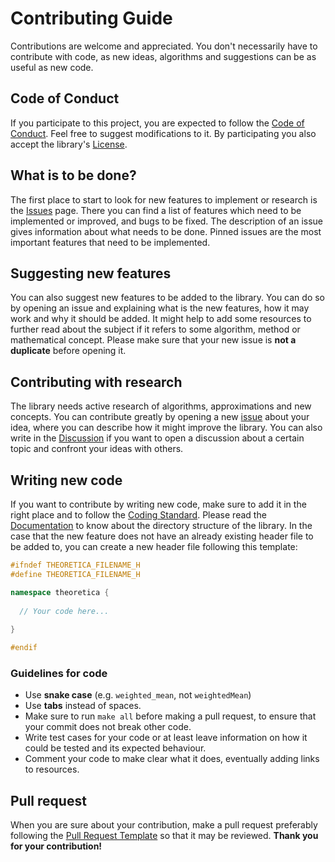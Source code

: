 # Contributing Guide
Contributions are welcome and appreciated. You don't necessarily have to contribute with code, as new ideas, algorithms and suggestions can be as useful as new code.

## Code of Conduct
If you participate to this project, you are expected to follow the [Code of Conduct](https://github.com/chaotic-society/theoretica/blob/master/CODE_OF_CONDUCT.md).
Feel free to suggest modifications to it. By participating you also accept the library's [License](https://github.com/chaotic-society/theoretica/blob/master/LICENSE).

## What is to be done?
The first place to start to look for new features to implement or research is the [Issues](https://github.com/chaotic-society/theoretica/issues) page.
There you can find a list of features which need to be implemented or improved, and bugs to be fixed.
The description of an issue gives information about what needs to be done.
Pinned issues are the most important features that need to be implemented.

## Suggesting new features
You can also suggest new features to be added to the library.
You can do so by opening an issue and explaining what is the new features, how it may work and why it should be added.
It might help to add some resources to further read about the subject if it refers to some algorithm, method or mathematical concept.
Please make sure that your new issue is **not a duplicate** before opening it.

## Contributing with research
The library needs active research of algorithms, approximations and new concepts.
You can contribute greatly by opening a new [issue](https://github.com/chaotic-society/theoretica/issues) about your idea, where you can describe how it might improve
the library. You can also write in the [Discussion](https://github.com/chaotic-society/theoretica/discussions) if you want to open a discussion about a certain topic and confront your ideas with others.

## Writing new code
If you want to contribute by writing new code, make sure to add it in the right place and to follow the [Coding Standard](https://github.com/chaotic-society/theoretica/blob/master/docs/txt/CODING_STANDARD.md).
Please read the [Documentation](https://chaotic-society.github.io/theoretica) to know about the directory structure of the library.
In the case that the new feature does not have an already existing header file to be added to, you can create a new header file following this template:
```cpp
#ifndef THEORETICA_FILENAME_H
#define THEORETICA_FILENAME_H

namespace theoretica {
  
  // Your code here...
  
}

#endif
```

### Guidelines for code
- Use **snake case** (e.g. `weighted_mean`, not `weightedMean`)
- Use **tabs** instead of spaces.
- Make sure to run `make all` before making a pull request, to ensure that your commit does not break other code.
- Write test cases for your code or at least leave information on how it could be tested and its expected behaviour.
- Comment your code to make clear what it does, eventually adding links to resources.

## Pull request
When you are sure about your contribution, make a pull request preferably following the [Pull Request Template](https://github.com/chaotic-society/theoretica/blob/master/.github/PULL_REQUEST_TEMPLATE.md) so that it may be reviewed.
**Thank you for your contribution!**

